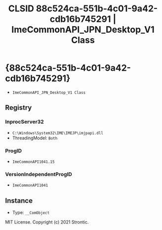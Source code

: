 ﻿---
title: "CLSID 88c524ca-551b-4c01-9a42-cdb16b745291 | ImeCommonAPI_JPN_Desktop_V1 Class"
excerpt: What is COM-Object CLSID 88c524ca-551b-4c01-9a42-cdb16b745291?
---

# {88c524ca-551b-4c01-9a42-cdb16b745291}

* `ImeCommonAPI_JPN_Desktop_V1 Class`

## Registry


### InprocServer32

* `C:\Windows\System32\IME\IMEJP\imjpapi.dll`
* ThreadingModel: `Both`

### ProgID

* `ImeCommonAPI1041.15`

### VersionIndependentProgID

* `ImeCommonAPI1041`

## Instance

* Type: `__ComObject`

MIT License. Copyright (c) 2021 Strontic.


